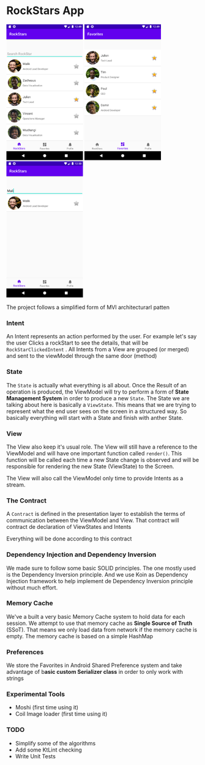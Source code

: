 # RockStars App

<img src="/screeshots/Screenshot_1590756583.png" width="200"> <img src="/screeshots/Screenshot_1590756598.png" width="200"> <img src="/screeshots/Screenshot_1590756609.png" width="200">


The project follows a simplified form of MVI architecturarl patten

### Intent

An Intent represents an action performed by the user. For example let's say the user Clicks  a rockStart to see the details, that will be `RockStarClickedIntent` . All Intents from a View are grouped (or merged) and sent to the viewModel through the same door (method)

### State

The `State` is actually what everything is all about. Once the Result of an operation is produced, the ViewModel will try to perform a form of **State Management System** in order to produce a new `State`. The State we are talking about here is basically a `ViewState`. This means that we are trying to represent what the end user sees on the screen in a structured way. 
So basically everything will start with a State and finish with anther State.

### View

The View also keep it's usual role. The View will still have a reference to the ViewModel and will have one important function called `render()`. This function will be called each time a new State change is observed and will be responsible for rendering the new State (ViewState) to the Screen. 

The View will also call the ViewModel only time to provide Intents as a stream.

### The Contract

A `Contract` is defined in the presentation layer to establish the terms of communication between the ViewModel and View. 
That contract will contract de declaration of ViewStates and Intents 

Everything will be done according to this contract

### Dependency Injection and Dependency Inversion

We made sure to follow some basic SOLID principles. The one mostly used is the Dependency Inversion principle. And we use Koin as Dependency Injection framework to help implement de Dependency Inversion principle without much effort.

### Memory Cache

We've a built a very basic Memory Cache system to hold data for each session. We attempt to use that memory cache as **Single Source of Truth** (SSoT).  That means we only load data from network if the memory cache is empty. The memory cache is based on a simple HashMap 

### Preferences

We store the Favorites in Android Shared Preference system and take advantage of b**asic custom Serializer class** in order to only work with strings

### Experimental Tools

- Moshi (first time using it)
- Coil Image loader (first time using it)

### TODO

- Simplify some of the algorithms
- Add some KtLint checking
- Write Unit Tests
